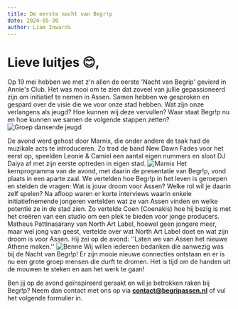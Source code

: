 ```yaml
---
title: De eerste nacht van Begr!p
date: 2024-05-30
author: Liam Inwards
---
```

# Lieve luitjes 😊,

Op 19 mei hebben we met z'n allen de eerste 'Nacht van Begrip' gevierd in Annie's Club. Het was mooi om te zien dat zoveel van jullie gepassioneerd zijn om initiatief te nemen in Assen. Samen hebben we gesproken en gespard over de visie die we voor onze stad hebben. Wat zijn onze verlangens als jeugd? Hoe kunnen wij deze vervullen? Waar staat Begr!p nu en hoe kunnen we samen de volgende stappen zetten?
![Groep dansende jeugd](/img/dansen.png#center)

De avond werd gehost door Marnix, die onder andere de taak had de muzikale acts te introduceren. Zo trad de band New Dawn Fades voor het eerst op, speelden Leonie & Camiel een aantal eigen nummers en sloot DJ Daiya af met zijn eerste optreden in eigen stad. 
![Marnix](/img/marnix.jpg#center)
Het kernprogramma van de avond, met daarin de presentatie van Begr!p, vond plaats in een aparte zaal. We vertelden hoe Begr!p in het leven is geroepen en stelden de vragen: Wat is jouw droom voor Assen? Welke rol wil je daarin zelf spelen? Na afloop waren er korte interviews waarin enkele initiatiefnemende jongeren vertelden wat ze van Assen vinden en welke potentie ze in de stad zien. Zo vertelde Coen (Coenakis) hoe hij bezig is met het creëren van een studio om een plek te bieden voor jonge producers. Matheus Pattinasarany van North Art Label, hoewel geen jongere meer, maar wel jong van geest, vertelde over wat North Art Label doet en wat zijn droom is voor Assen. Hij zei op de avond: ''Laten we van Assen het nieuwe Athene maken.'' 
![Benne](/img/benne.png#center)
Wij willen iedereen bedanken die aanwezig was bij de Nacht van Begr!p! Er zijn mooie nieuwe connecties ontstaan en er is nu een grote groep mensen die durft te dromen. Het is tijd om de handen uit de mouwen te steken en aan het werk te gaan!

Ben jij op de avond geïnspireerd geraakt en wil je betrokken raken bij Begr!p? Neem dan contact met ons op via **contact@begripassen.nl** of vul het volgende formulier in.

